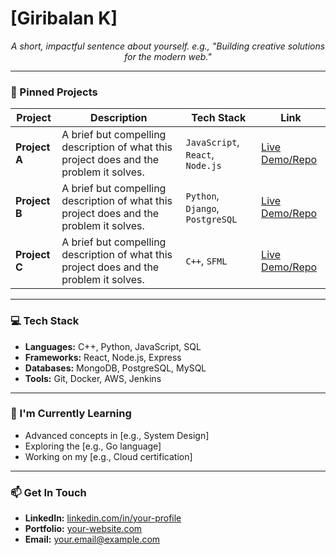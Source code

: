 # [Giribalan K] 

<p align="center">
  <em>A short, impactful sentence about yourself. e.g., "Building creative solutions for the modern web."</em>
</p>

---

### 📌 Pinned Projects

| Project | Description | Tech Stack | Link |
|---------|-------------|------------|------|
| **Project A** | A brief but compelling description of what this project does and the problem it solves. | `JavaScript`, `React`, `Node.js` | [Live Demo/Repo](http://) |
| **Project B** | A brief but compelling description of what this project does and the problem it solves. | `Python`, `Django`, `PostgreSQL` | [Live Demo/Repo](http://) |
| **Project C** | A brief but compelling description of what this project does and the problem it solves. | `C++`, `SFML` | [Live Demo/Repo](http://) |

---

### 💻 Tech Stack

- **Languages:** C++, Python, JavaScript, SQL
- **Frameworks:** React, Node.js, Express
- **Databases:** MongoDB, PostgreSQL, MySQL
- **Tools:** Git, Docker, AWS, Jenkins

---

### 🌱 I'm Currently Learning

- Advanced concepts in [e.g., System Design]
- Exploring the [e.g., Go language]
- Working on my [e.g., Cloud certification]

---

### 📫 Get In Touch

- **LinkedIn:** [linkedin.com/in/your-profile](https://linkedin.com/in/your-profile)
- **Portfolio:** [your-website.com](https://your-website.com)
- **Email:** [your.email@example.com](mailto:your.email@example.com)
